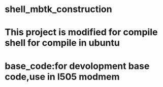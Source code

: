 # shell_mbtk_construction
# This project is modified for compile shell for compile in ubuntu
# base_code:for devolopment base code,use in l505 modmem
